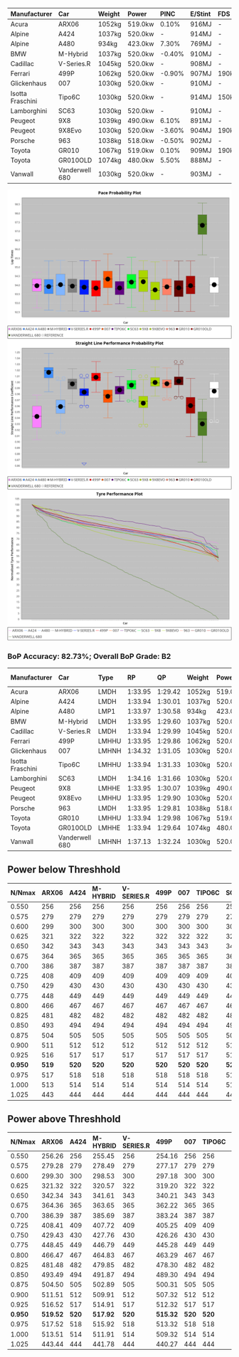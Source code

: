 | Manufacturer     | Car            | Weight | Power   | PINC    | E/Stint | FDS     |
|:-|:-|:-|:-|:-|:-|:-|
| Acura            | ARX06          | 1052kg | 519.0kw | 0.10%   | 916MJ   |    -    |
| Alpine           | A424           | 1037kg | 520.0kw |    -    | 914MJ   |    -    |
| Alpine           | A480           | 934kg  | 423.0kw | 7.30%   | 769MJ   |    -    |
| BMW              | M-Hybrid       | 1037kg | 520.0kw | -0.40%  | 910MJ   |    -    |
| Cadillac         | V-Series.R     | 1045kg | 520.0kw |    -    | 908MJ   |    -    |
| Ferrari          | 499P           | 1062kg | 520.0kw | -0.90%  | 907MJ   | 190kph  |
| Glickenhaus      | 007            | 1030kg | 520.0kw |    -    | 910MJ   |    -    |
| Isotta Fraschini | Tipo6C         | 1030kg | 520.0kw |    -    | 914MJ   | 150kph  |
| Lamborghini      | SC63           | 1030kg | 520.0kw |    -    | 910MJ   |    -    |
| Peugeot          | 9X8            | 1039kg | 490.0kw | 6.10%   | 891MJ   |    -    |
| Peugeot          | 9X8Evo         | 1030kg | 520.0kw | -3.60%  | 904MJ   | 190kph  |
| Porsche          | 963            | 1038kg | 518.0kw | -0.50%  | 902MJ   |    -    |
| Toyota           | GR010          | 1067kg | 519.0kw | 0.10%   | 909MJ   | 190kph  |
| Toyota           | GR010OLD       | 1074kg | 480.0kw | 5.50%   | 888MJ   |    -    |
| Vanwall          | Vanderwell 680 | 1030kg | 520.0kw |    -    | 903MJ   |    -    |

![PACECHART](./IMG/AUTO.png)
![STRAIGHTLINEPERFORMANCECHART](./IMG/AUTO_sp.png)
![TYREPERFORMANCECHART](./IMG/AUTO_tw.png)

### BoP Accuracy: 82.73%; Overall BoP Grade: B2
| Manufacturer     | Car            | Type  | RP      | QP      | Weight | Power¹  | Threshhold | PINC    | Power²   | E/Stint | AVG Vmax  | FDS     | RDLC | L/Stint | BOP-Grade | Model Accuracy | Model Points | Match%  | SimDiff |
|:-|:-|:-|:-|:-|:-|:-|:-|:-|:-|:-|:-|:-|:-|:-|:-|:-|:-|:-|:-|
| Acura            | ARX06          | LMDH  | 1:33.95 | 1:29.42 | 1052kg | 519.0kw | 210.0kph   | 0.10%   | 519.50kw |  916MJ  | 303.49kph |    -    | 1.02 | 37      | +D1       | 100.00%        | 995          | 68.73%  | #       |
| Alpine           | A424           | LMDH  | 1:33.94 | 1:30.01 | 1037kg | 520.0kw | 0.0kph     |    -    | 520.00kw |  914MJ  | 316.04kph |    -    | 1.02 | 36      | -A2       | 86.43%         | 618          | 93.59%  | ±0.04s  |
| Alpine           | A480           | LMP1  | 1:33.97 | 1:30.58 |  934kg | 423.0kw | 210.0kph   | 7.30%   | 453.90kw |  769MJ  | 305.96kph |    -    | 0.99 | 34      | ~A1       | 68.63%         | 967          | 100.00% | #       |
| BMW              | M-Hybrid       | LMDH  | 1:33.95 | 1:29.60 | 1037kg | 520.0kw | 210.0kph   | -0.40%  | 517.90kw |  910MJ  | 312.80kph |    -    | 1.02 | 37      | -B1       | 93.77%         | 1672         | 88.75%  | ±0.11s  |
| Cadillac         | V-Series.R     | LMDH  | 1:33.94 | 1:29.99 | 1045kg | 520.0kw | 210.0kph   |    -    | 520.00kw |  908MJ  | 309.20kph |    -    | 1.02 | 37      | ~A1       | 83.12%         | 1921         | 95.58%  | ±0.48s  |
| Ferrari          | 499P           | LMHHU | 1:33.95 | 1:29.86 | 1062kg | 520.0kw | 210.0kph   | -0.90%  | 515.30kw |  907MJ  | 312.76kph | 190kph  | 1.02 | 37      | ~A1       | 69.49%         | 1950         | 100.00% | ±0.41s  |
| Glickenhaus      | 007            | LMHNH | 1:34.32 | 1:31.05 | 1030kg | 520.0kw | 0.0kph     |    -    | 520.00kw |  910MJ  | 310.11kph |    -    | 0.96 | 36      | ~A1       | 89.50%         | 1518         | 100.00% | #       |
| Isotta Fraschini | Tipo6C         | LMHHU | 1:33.94 | 1:31.33 | 1030kg | 520.0kw | 0.0kph     |    -    | 520.00kw |  914MJ  | 311.81kph | 150kph  | 1.08 | 37      | +C2       | 73.56%         | 64           | 73.13%  | ±0.30s  |
| Lamborghini      | SC63           | LMDH  | 1:34.16 | 1:31.66 | 1030kg | 520.0kw | 0.0kph     |    -    | 520.00kw |  910MJ  | 312.88kph |    -    | 1.05 | 36      | +A2       | 95.82%         | 459          | 93.87%  | ±0.08s  |
| Peugeot          | 9X8            | LMHHE | 1:33.95 | 1:30.07 | 1039kg | 490.0kw | 210.0kph   | 6.10%   | 519.90kw |  891MJ  | 306.33kph |    -    | 1.02 | 36      | -A2       | 88.75%         | 2383         | 92.60%  | #       |
| Peugeot          | 9X8Evo         | LMHHU | 1:33.95 | 1:29.90 | 1030kg | 520.0kw | 210.0kph   | -3.60%  | 501.30kw |  904MJ  | 312.28kph | 190kph  | 1.02 | 37      | ~A1       | 66.97%         | 221          | 100.00% | ±0.46s  |
| Porsche          | 963            | LMDH  | 1:33.95 | 1:29.81 | 1038kg | 518.0kw | 210.0kph   | -0.50%  | 515.40kw |  902MJ  | 312.15kph |    -    | 1.02 | 37      | ~A1       | 81.02%         | 5243         | 97.45%  | ±0.28s  |
| Toyota           | GR010          | LMHHU | 1:33.94 | 1:29.98 | 1067kg | 519.0kw | 210.0kph   | 0.10%   | 519.50kw |  909MJ  | 311.54kph | 190kph  | 1.02 | 37      | ~A1       | 73.70%         | 2701         | 100.00% | ±0.24s  |
| Toyota           | GR010OLD       | LMHHE | 1:33.94 | 1:29.64 | 1074kg | 480.0kw | 210.0kph   | 5.50%   | 506.40kw |  888MJ  | 303.03kph |    -    | 1.02 | 37      | -B1       | 99.03%         | 1536         | 87.40%  | #       |
| Vanwall          | Vanderwell 680 | LMHNH | 1:37.13 | 1:32.24 | 1030kg | 520.0kw | 0.0kph     |    -    | 520.00kw |  903MJ  | 302.71kph |    -    | 1.01 | 36      | +Ω2       | 97.01%         | 649          | -50.14% | #       |

## Power below Threshhold
| N/Nmax    | ARX06   | A424    | M-HYBRID | V-SERIES.R | 499P    | 007     | TIPO6C  | SC63    | 9X8     | 9X8EVO  | 963     | GR010   | GR010OLD | VANDERWELL 680 | ​     | RPM      | A480       |
|:-|:-|:-|:-|:-|:-|:-|:-|:-|:-|:-|:-|:-|:-|:-|:-|:-|:-|
|  0.550    |  256    |  256    |  256     |  256       |  256    |  256    |  256    |  256    |  241    |  256    |  255    |  256    |  236     |  256           |  ​    |   --     |  0.00      |
|  0.575    |  279    |  279    |  279     |  279       |  279    |  279    |  279    |  279    |  264    |  279    |  278    |  279    |  258     |  279           |  ​    |   --     |  0.00      |
|  0.600    |  299    |  300    |  300     |  300       |  300    |  300    |  300    |  300    |  283    |  300    |  299    |  299    |  277     |  300           |  ​    |   --     |  0.00      |
|  0.625    |  321    |  322    |  322     |  322       |  322    |  322    |  322    |  322    |  303    |  322    |  321    |  321    |  297     |  322           |  ​    |   --     |  0.00      |
|  0.650    |  342    |  343    |  343     |  343       |  343    |  343    |  343    |  343    |  324    |  343    |  342    |  342    |  317     |  343           |  ​    |   --     |  0.00      |
|  0.675    |  364    |  365    |  365     |  365       |  365    |  365    |  365    |  365    |  344    |  365    |  364    |  364    |  337     |  365           |  ​    |   --     |  0.00      |
|  0.700    |  386    |  387    |  387     |  387       |  387    |  387    |  387    |  387    |  365    |  387    |  386    |  386    |  358     |  387           |  ​    |   --     |  0.00      |
|  0.725    |  408    |  409    |  409     |  409       |  409    |  409    |  409    |  409    |  386    |  409    |  407    |  408    |  378     |  409           |  ​    |   --     |  0.00      |
|  0.750    |  429    |  430    |  430     |  430       |  430    |  430    |  430    |  430    |  405    |  430    |  428    |  429    |  397     |  430           |  ​    |   --     |  0.00      |
|  0.775    |  448    |  449    |  449     |  449       |  449    |  449    |  449    |  449    |  424    |  449    |  447    |  448    |  415     |  449           |  ​    |  5000    |  257.03    |
|  0.800    |  466    |  467    |  467     |  467       |  467    |  467    |  467    |  467    |  440    |  467    |  465    |  466    |  431     |  467           |  ​    |  5500    |  303.04    |
|  0.825    |  481    |  482    |  482     |  482       |  482    |  482    |  482    |  482    |  455    |  482    |  480    |  481    |  445     |  482           |  ​    |  6000    |  339.04    |
|  0.850    |  493    |  494    |  494     |  494       |  494    |  494    |  494    |  494    |  466    |  494    |  492    |  493    |  456     |  494           |  ​    |  6500    |  382.05    |
|  0.875    |  504    |  505    |  505     |  505       |  505    |  505    |  505    |  505    |  476    |  505    |  503    |  504    |  466     |  505           |  ​    |  7000    |  427.05    |
|  0.900    |  511    |  512    |  512     |  512       |  512    |  512    |  512    |  512    |  482    |  512    |  510    |  511    |  472     |  512           |  ​    |  7500    |  438.05    |
|  0.925    |  516    |  517    |  517     |  517       |  517    |  517    |  517    |  517    |  487    |  517    |  515    |  516    |  477     |  517           |  ​    |  8000    |  434.05    |
| **0.950** | **519** | **520** | **520**  | **520**    | **520** | **520** | **520** | **520** | **490** | **520** | **518** | **519** | **480**  | **520**        | **​** | **8500** | **437.05** |
|  0.975    |  517    |  518    |  518     |  518       |  518    |  518    |  518    |  518    |  488    |  518    |  516    |  517    |  478     |  518           |  ​    |  9000    |  219.03    |
|  1.000    |  513    |  514    |  514     |  514       |  514    |  514    |  514    |  514    |  485    |  514    |  512    |  513    |  475     |  514           |  ​    |   --     |  0.00      |
|  1.025    |  443    |  444    |  444     |  444       |  444    |  444    |  444    |  444    |  419    |  444    |  442    |  443    |  410     |  444           |  ​    |   --     |  0.00      |

## Power above Threshhold
| N/Nmax    | ARX06      | A424    | M-HYBRID   | V-SERIES.R | 499P       | 007     | TIPO6C  | SC63    | 9X8        | 9X8EVO     | 963        | GR010      | GR010OLD   | VANDERWELL 680 | ​     | RPM      | A480       |
|:-|:-|:-|:-|:-|:-|:-|:-|:-|:-|:-|:-|:-|:-|:-|:-|:-|:-|
|  0.550    |  256.26    |  256    |  255.45    |  256       |  254.16    |  256    |  256    |  256    |  256.44    |  247.14    |  254.20    |  256.26    |  249.20    |  256           |  ​    |   --     |  0.00      |
|  0.575    |  279.28    |  279    |  278.49    |  279       |  277.17    |  279    |  279    |  279    |  279.48    |  270.15    |  277.22    |  279.28    |  272.22    |  279           |  ​    |   --     |  0.00      |
|  0.600    |  299.30    |  300    |  298.53    |  300       |  297.18    |  300    |  300    |  300    |  299.51    |  290.16    |  297.24    |  299.30    |  292.23    |  300           |  ​    |   --     |  0.00      |
|  0.625    |  321.32    |  322    |  320.57    |  322       |  319.20    |  322    |  322    |  322    |  321.55    |  310.17    |  319.25    |  321.32    |  313.25    |  322           |  ​    |   --     |  0.00      |
|  0.650    |  342.34    |  343    |  341.61    |  343       |  340.21    |  343    |  343    |  343    |  342.59    |  331.18    |  340.27    |  342.34    |  334.26    |  343           |  ​    |   --     |  0.00      |
|  0.675    |  364.36    |  365    |  363.65    |  365       |  362.22    |  365    |  365    |  365    |  364.62    |  352.20    |  362.29    |  364.36    |  355.28    |  365           |  ​    |   --     |  0.00      |
|  0.700    |  386.39    |  387    |  385.69    |  387       |  383.24    |  387    |  387    |  387    |  386.66    |  373.21    |  383.30    |  386.39    |  377.30    |  387           |  ​    |   --     |  0.00      |
|  0.725    |  408.41    |  409    |  407.72    |  409       |  405.25    |  409    |  409    |  409    |  408.70    |  394.22    |  405.32    |  408.41    |  398.31    |  409           |  ​    |   --     |  0.00      |
|  0.750    |  429.43    |  430    |  427.76    |  430       |  426.26    |  430    |  430    |  430    |  429.74    |  414.23    |  426.34    |  429.43    |  418.33    |  430           |  ​    |   --     |  0.00      |
|  0.775    |  448.45    |  449    |  446.79    |  449       |  445.28    |  449    |  449    |  449    |  448.77    |  433.24    |  445.35    |  448.45    |  437.35    |  449           |  ​    |  5000    |  257.03    |
|  0.800    |  466.47    |  467    |  464.83    |  467       |  463.29    |  467    |  467    |  467    |  466.80    |  450.25    |  463.37    |  466.47    |  454.36    |  467           |  ​    |  5500    |  303.04    |
|  0.825    |  481.48    |  482    |  479.85    |  482       |  478.30    |  482    |  482    |  482    |  481.82    |  465.26    |  478.38    |  481.48    |  469.37    |  482           |  ​    |  6000    |  339.04    |
|  0.850    |  493.49    |  494    |  491.87    |  494       |  489.30    |  494    |  494    |  494    |  493.85    |  476.27    |  489.39    |  493.49    |  481.38    |  494           |  ​    |  6500    |  382.05    |
|  0.875    |  504.50    |  505    |  502.89    |  505       |  500.31    |  505    |  505    |  505    |  504.86    |  486.27    |  500.40    |  504.50    |  491.39    |  505           |  ​    |  7000    |  427.05    |
|  0.900    |  511.51    |  512    |  509.91    |  512       |  507.32    |  512    |  512    |  512    |  511.88    |  493.28    |  507.40    |  511.51    |  498.39    |  512           |  ​    |  7500    |  438.05    |
|  0.925    |  516.52    |  517    |  514.91    |  517       |  512.32    |  517    |  517    |  517    |  516.88    |  498.28    |  512.41    |  516.52    |  503.40    |  517           |  ​    |  8000    |  434.05    |
| **0.950** | **519.52** | **520** | **517.92** | **520**    | **515.32** | **520** | **520** | **520** | **519.89** | **501.28** | **515.41** | **519.52** | **506.40** | **520**        | **​** | **8500** | **437.05** |
|  0.975    |  517.52    |  518    |  515.92    |  518       |  513.32    |  518    |  518    |  518    |  517.89    |  499.28    |  513.41    |  517.52    |  504.40    |  518           |  ​    |  9000    |  219.03    |
|  1.000    |  513.51    |  514    |  511.91    |  514       |  509.32    |  514    |  514    |  514    |  513.88    |  496.28    |  509.41    |  513.51    |  501.40    |  514           |  ​    |   --     |  0.00      |
|  1.025    |  443.44    |  444    |  441.78    |  444       |  440.27    |  444    |  444    |  444    |  443.76    |  428.24    |  440.35    |  443.44    |  432.34    |  444           |  ​    |   --     |  0.00      |
